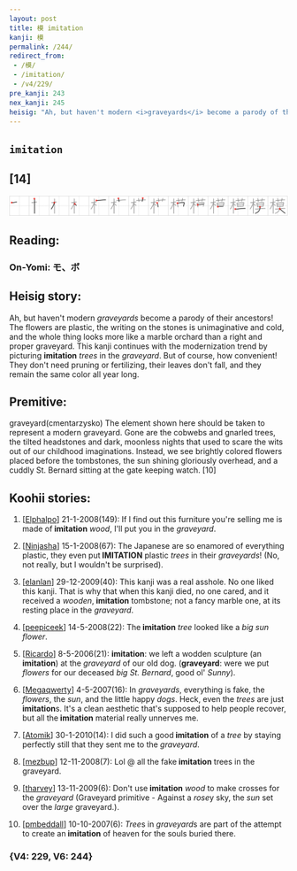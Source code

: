 ```yaml
---
layout: post
title: 模 imitation
kanji: 模
permalink: /244/
redirect_from:
 - /模/
 - /imitation/
 - /v4/229/
pre_kanji: 243
nex_kanji: 245
heisig: "Ah, but haven't modern <i>graveyards</i> become a parody of their ancestors! The flowers are plastic, the writing on the stones is unimaginative and cold, and the whole thing looks more like a marble orchard than a right and proper graveyard. This kanji continues with the modernization trend by picturing <b>imitation</b> <i>trees</i> in the <i>graveyard</i>. But of course, how convenient! They don't need pruning or fertilizing, their leaves don't fall, and they remain the same color all year long. graveyard(cmentarzysko) The element shown here should be taken to represent a modern graveyard. Gone are the cobwebs and gnarled trees, the tilted headstones and dark, moonless nights that used to scare the wits out of our childhood imaginations. Instead, we see brightly colored flowers placed before the tombstones, the sun shining gloriously overhead, and a cuddly St. Bernard sitting at the gate keeping watch. [10]"
---
```


## `imitation`

## [14]

<div class="stroke"><img src="../images/E6A8A1.png" /></div>

## Reading:

### On-Yomi: モ、ボ

## Heisig story:

Ah, but haven't modern <i>graveyards</i> become a parody of their ancestors! The flowers are plastic, the writing on the stones is unimaginative and cold, and the whole thing looks more like a marble orchard than a right and proper graveyard. This kanji continues with the modernization trend by picturing <b>imitation</b> <i>trees</i> in the <i>graveyard</i>. But of course, how convenient! They don't need pruning or fertilizing, their leaves don't fall, and they remain the same color all year long.

## Premitive:

graveyard(cmentarzysko) The element shown here should be taken to represent a modern graveyard. Gone are the cobwebs and gnarled trees, the tilted headstones and dark, moonless nights that used to scare the wits out of our childhood imaginations. Instead, we see brightly colored flowers placed before the tombstones, the sun shining gloriously overhead, and a cuddly St. Bernard sitting at the gate keeping watch. [10]

## Koohii stories:

1) [<a href="http://kanji.koohii.com/profile/Elphalpo">Elphalpo</a>] 21-1-2008(149): If I find out this furniture you&#039;re selling me is made of<strong> imitation</strong> <em>wood</em>, I&#039;ll put you in the <em>graveyard</em>.

2) [<a href="http://kanji.koohii.com/profile/Ninjasha">Ninjasha</a>] 15-1-2008(67): The Japanese are so enamored of everything plastic, they even put<strong> IMITATION</strong> plastic <em>trees</em> in their <em>graveyards</em>! (No, not really, but I wouldn&#039;t be surprised).

3) [<a href="http://kanji.koohii.com/profile/elanlan">elanlan</a>] 29-12-2009(40): This kanji was a real asshole. No one liked this kanji. That is why that when this kanji died, no one cared, and it received a <em>wooden</em>,<strong> imitation</strong> tombstone; not a fancy marble one, at its resting place in the <em>graveyard</em>.

4) [<a href="http://kanji.koohii.com/profile/peepiceek">peepiceek</a>] 14-5-2008(22): The<strong> imitation</strong> <em>tree</em> looked like a <em>big sun flower</em>.

5) [<a href="http://kanji.koohii.com/profile/Ricardo">Ricardo</a>] 8-5-2006(21): <strong>imitation</strong>: we left a wodden sculpture (an <strong>imitation</strong>) at the <em>graveyard</em> of our old dog. (<strong>graveyard</strong>: were we put <em>flowers</em> for our deceased <em>big St. Bernard</em>, good ol&#039; <em>Sunny</em>).

6) [<a href="http://kanji.koohii.com/profile/Megaqwerty">Megaqwerty</a>] 4-5-2007(16): In <em>graveyards</em>, everything is fake, the <em>flowers</em>, the <em>sun</em>, and the little happy <em>dogs</em>. Heck, even the <em>trees</em> are just<strong> imitation</strong>s. It&#039;s a clean aesthetic that&#039;s supposed to help people recover, but all the<strong> imitation</strong> material really unnerves me.

7) [<a href="http://kanji.koohii.com/profile/Atomik">Atomik</a>] 30-1-2010(14): I did such a good<strong> imitation</strong> of a <em>tree</em> by staying perfectly still that they sent me to the <em>graveyard</em>.

8) [<a href="http://kanji.koohii.com/profile/mezbup">mezbup</a>] 12-11-2008(7): Lol @ all the fake<strong> imitation</strong> trees in the graveyard.

9) [<a href="http://kanji.koohii.com/profile/tharvey">tharvey</a>] 13-11-2009(6): Don&#039;t use<strong> imitation</strong> <em>wood</em> to make crosses for the <em>graveyard</em> (Graveyard primitive - Against a <em>rose</em>y sky, the <em>sun</em> set over the <em>large</em> graveyard.).

10) [<a href="http://kanji.koohii.com/profile/pmbeddall">pmbeddall</a>] 10-10-2007(6): <em>Tree</em>s in <em>graveyard</em>s are part of the attempt to create an<strong> imitation</strong> of heaven for the souls buried there.

### {V4: 229, V6: 244}
